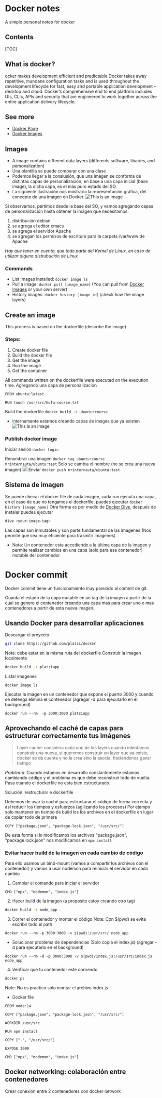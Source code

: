 # Docker notes
A simple personal notes for docker

## Contents
[TOC]

## What is docker?
ocker makes development efficient and predictable
Docker takes away repetitive, mundane configuration tasks and is used throughout the development lifecycle for fast, easy and portable application development – desktop and cloud. Docker’s comprehensive end to end platform includes UIs, CLIs, APIs and security that are engineered to work together across the entire application delivery lifecycle.

## See more
- [Docker Page](https://www.docker.com/)
- [Docker Images](https://hub.docker.com/)


## Images
- A image contains different data layers (differents software, libaries, and personalization)
- Una plantilla se puede comparar con una clase
- Podemos llegar a la conslusión, que una imágen se conforma de distintas capas de personalización, en base a una capa inicial (base image), la dicha capa, es el más puro estado del SO.
- La siguiente ilustración nos mostraría la representación gráfica, del concepto de una imágen en Docker. ![This is an image](./docker_images.png)

Si observamos, partimos desde la base del SO, y vamos agregando capas de personalización hasta obtener la imágen que necesitamos:

1. distribución debian
2. se agrega el editor emacs
3. se agrega el servidor Apache
4. se agregan los permisos de escritura para la carpeta /var/www de Apache

_Hay que tener en cuenta, que todo parte del Kernel de Linux, en caso de utilizar alguna distrubución de Linux_

### Commands
- List Images installed: `
docker image ls
`
- Pull a image: `
docker pull [image_name]
` (You can pull from [Docker Images](https://hub.docker.com/) or your own server)
- History images: `docker history [image_id]` (check how the image layers)

## Create an image
This process is based on the dockerfile (describe the image)

### Steps: 
1. Create docker file
2. Build the docker file
3. Get the image
4. Run the image
5. Get the container

All commands written on the dockerfile were executed on the execution time.
Agregando una capa de personalización
```
FROM ubuntu:latest

RUN touch /usr/src/hola-course.txt
```

Build the dockerfile
`
docker build -t ubuntu:course .
`

- Internamente estamos creando capas de images que ya existen
 ![This is an image](./image_layers.png)

### Publish docker image
Iniciar sesión
`docker login`

Renombrar una imagen
`docker tag ubuntu:course mrinternauta/ubuntu:test`
Solo se cambia el nombre (no se crea una nueva imagen)
![](./retag.png)
Enviar 
`docker push mrinternauta/ubuntu:test`


## Sistema de imagen
Se puede checar el docker file de cada imagen, cada run ejecuta una capa, en el caso de que no tengamos el dockerfile, puedes ejecutar
`docker history [image_name]`
Otra forma es por medio de [Docker Dive](https://github.com/wagoodman/dive), después de instalar puedes ejecutar
```bash
dive <your-image-tag>
```
Las capas son inmutables y son parte fundamental de las imagenes
(Nos permite que sea muy eficiente para trasmitir imagenes).

- Nota: Un contenedor esta accediendo a la última capa de la imagen y permite realizar cambios en una capa (solo para ese contenedor) mutable del contenedor.

# Docker commit
Docker commit tiene un funcionamiento muy parecido al commit de git.

Guarda el estado de la capa mutable en un tag de la imagen a partir de la cual se genero el contenedor creando una capa mas para crear uno o mas contenedores a partir de esta nueva imagen.

## Usando Docker para desarrollar aplicaciones
Descargar el proyecto
```bash
git clone https://github.com/platzi/docker
```
Note: debe estar en la misma ruta del dockerfile
Construir la imagen localmente 
```bash
docker build -t platziapp . 
```
Listar imagenes
```
docker image ls
```
Ejecutar la imagen en un contenedor que expone el puerto 3000 y cuando se detenga elimina el contenedor (agregar -d para ejecutarlo en el background)
```
docker run --rm  -p 3000:3000 platziapp
```
## Aprovechando el caché de capas para estructurar correctamente tus imágenes
> Layer cache: considera cada uno de los layers cuando intentamos construir una nueva, si queremos construir un layer que ya existe, docker se da cuenta y no la crea sino la asocia, haciendonos ganar tiempo


*Problema*: Cuando estamos en desarrollo constantemente estamos cambiando código y el problema es que debe reconstruir todo de vuelta. Pasa cuando el dockerfile no esta bien estructurado.

Solución: restructurar e dockerfile

Debemos de usar la caché para estructurar el código de forma correcta y así reducir los tiempos y esfuerzos (agilizando los procesos)
Por ejempo solo mantener en tiempo de build los los archivos en el dockerfile en lugar de copiar todo de primera

```
COPY ["package.json", "package-lock.json", "/usr/src/"]
```
De esta forma si lo modificamos los archivos
"package.json", "package.lock.json" nos modificamos en `npm install`

### Evitar hacer build de la imagen en cada cambio de código
Para ello usamos un bind-mount (vamos a compartir los archivos con el contenedor) y vamos a usar nodemon para reiniciar el servidor en cada cambio

1. Cambiar el comando para iniciar el servidor
```
CMD ["npx", "nodemon", "index.js"]
```

2. Hacer build de la imagen (a proposito estoy creando otro tag)
```bash
docker build -t node_app . 
```
3. Correr el contenedor y montar el código
Note: Con $(pwd) se evita escribir todo el path
```
docker run --rm -p 3000:3000 -v $(pwd):/usr/src/ node_app
```
- Solucionar problema de dependencias (Solo copia el index.js) (agregar -d para ejecutarlo en el background)
```
docker run --rm -d -p 3000:3000 -v $(pwd)/index.js:/usr/src/index.js node_app
```
4. Verificar que tu contenedor este corriendo
```bash
docker ps
```
Note: No es practico solo montar el archivo index.js

- Docker file
```
FROM node:14 

COPY ["package.json", "package-lock.json", "/usr/src/"]

WORKDIR /usr/src

RUN npm install

COPY [".", "/usr/src/"]

EXPOSE 3000

CMD ["npx", "nodemon", "index.js"]

```

## Docker networking: colaboración entre contenedores
Crear conexión entre 2 contenedores con docker network